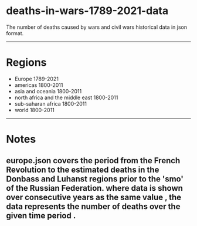 # deaths-in-wars-1789-2021-data
The number of deaths caused by wars and civil wars historical data in json format.

--------------------------------------------------------------------------------------
# Regions 

* Europe 1789-2021
* americas 1800-2011
* asia and oceania 1800-2011
* north africa and the middle east 1800-2011
* sub-saharan africa 1800-2011
* world 1800-2011
-------------------------------------------------------------------------------------
# Notes

europe.json covers the period from the French Revolution to the estimated deaths in the Donbass and Luhanst regions prior to the 'smo' of the Russian Federation. 
where data is shown over consecutive years as the same value , the data represents the number of deaths over the given time period .
------------------------------------------------------------------------------------
